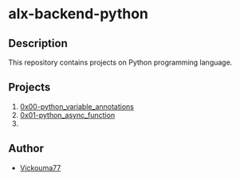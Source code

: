 # alx-backend-python

## Description
This repository contains projects on Python programming language.

## Projects
1. [0x00-python_variable_annotations](https://github.com/Vickouma77/alx-backend-python/tree/main/0x00-python_variable_annotations)
2. [0x01-python_async_function](https://github.com/Vickouma77/alx-backend-python/tree/main/0x01-python_async_function)
3. []()


## Author
* [Vickouma77](https://github.com/Vickouma77)
